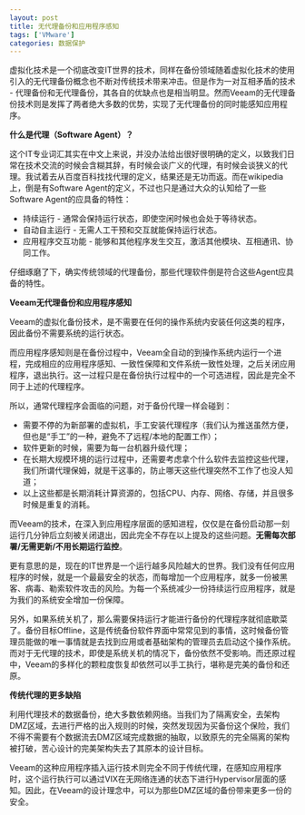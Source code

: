 ```yaml
---
layout: post
title: 无代理备份和应用程序感知
tags: ['VMware']
categories: 数据保护
---
```




虚拟化技术是一个彻底改变IT世界的技术，同样在备份领域随着虚拟化技术的使用引入的无代理备份概念也不断对传统技术带来冲击。但是作为一对互相矛盾的技术 - 代理备份和无代理备份，其各自的优缺点也是相当明显。然而Veeam的无代理备份技术则是发挥了两者绝大多数的优势，实现了无代理备份的同时能感知应用程序。



**什么是代理（Software Agent）？**



这个IT专业词汇其实在中文上来说，并没办法给出很好很明确的定义，以致我们日常在技术交流的时候会含糊其辞，有时候会谈广义的代理，有时候会谈狭义的代理。我试着去从百度百科找找代理的定义，结果还是无功而返。而在wikipedia上，倒是有Software Agent的定义，不过也只是通过大众的认知给了一些Software Agent的应具备的特性：

- 持续运行 - 通常会保持运行状态，即使空闲时候也会处于等待状态。
- 自动自主运行 - 无需人工干预和交互就能保持运行状态。
- 应用程序交互功能 - 能够和其他程序发生交互，激活其他模块、互相通讯、协同工作。

仔细琢磨了下，确实传统领域的代理备份，那些代理软件倒是符合这些Agent应具备的特性。



**Veeam无代理备份和应用程序感知**



Veeam的虚拟化备份技术，是不需要在任何的操作系统内安装任何这类的程序，因此备份不需要系统的运行状态。

而应用程序感知则是在备份过程中，Veeam全自动的到操作系统内运行一个进程，完成相应的应用程序感知、一致性保障和文件系统一致性处理，之后关闭应用程序，退出执行。这一过程只是在备份执行过程中的一个可选进程，因此是完全不同于上述的代理程序。



所以，通常代理程序会面临的问题，对于备份代理一样会碰到：

- 需要不停的为新部署的虚拟机，手工安装代理程序（我们认为推送虽然方便，但也是“手工”的一种，避免不了远程/本地的配置工作）；
- 软件更新的时候，需要为每一台机器升级代理；
- 在长期大规模环境的运行过程中，还需要考虑拿个什么软件去监控这些代理，我们所谓代理保姆，就是干这事的，防止哪天这些代理突然不工作了也没人知道；
- 以上这些都是长期消耗计算资源的，包括CPU、内存、网络、存储，并且很多时候是重复的消耗。



而Veeam的技术，在深入到应用程序层面的感知进程，仅仅是在备份启动那一刻运行几分钟后立刻被关闭退出，因此完全不存在以上提及的这些问题。**无需每次部署/无需更新/不用长期运行监控**。



更有意思的是，现在的IT世界是一个运行越多风险越大的世界。我们没有任何应用程序的时候，就是一个最最安全的状态，而每增加一个应用程序，就多一份被黑客、病毒、勒索软件攻击的风险。为每一个系统减少一份持续运行应用程序，就是为我们的系统安全增加一份保障。



另外，如果系统关机了，那么需要保持运行才能进行备份的代理程序就彻底歇菜了。备份目标Offline，这是传统备份软件界面中常常见到的事情，这时候备份管理员能做的唯一事情就是去找到应用或者基础架构的管理员去启动这个操作系统。而对于无代理的技术，即使是系统关机的情况下，备份依然不受影响。而还原过程中，Veeam的多样化的颗粒度恢复却依然可以手工执行，堪称是完美的备份和还原。



**传统代理的更多缺陷**



利用代理技术的数据备份，绝大多数依赖网络。当我们为了隔离安全，去架构DMZ区域，去进行严格的出入规则的时候，突然发现因为买备份这个保险，我们不得不需要有个数据流去DMZ区域完成数据的抽取，以致原先的完全隔离的架构被打破，苦心设计的完美架构失去了其原本的设计目标。



Veeam的这种应用程序插入运行技术则完全不同于传统代理，在感知应用程序时，这个运行执行可以通过VIX在无网络连通的状态下进行Hypervisor层面的感知。因此，在Veeam的设计理念中，可以为那些DMZ区域的备份带来更多一份的安全。

